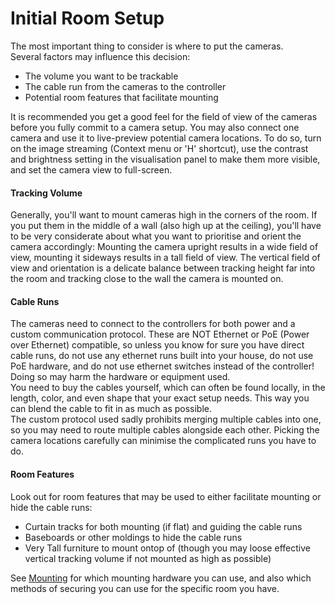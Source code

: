 # Initial Room Setup
The most important thing to consider is where to put the cameras. <br> Several factors may influence this decision:
- The volume you want to be trackable
- The cable run from the cameras to the controller
- Potential room features that facilitate mounting

It is recommended you get a good feel for the field of view of the cameras before you fully commit to a camera setup. You may also connect one camera and use it to live-preview potential camera locations. To do so, turn on the image streaming (Context menu or 'H' shortcut), use the contrast and brightness setting in the visualisation panel to make them more visible, and set the camera view to full-screen.

#### Tracking Volume
Generally, you'll want to mount cameras high in the corners of the room. If you put them in the middle of a wall (also high up at the ceiling), you'll have to be very considerate about what you want to prioritise and orient the camera accordingly: Mounting the camera upright results in a wide field of view, mounting it sideways results in a tall field of view. The vertical field of view and orientation is a delicate balance between tracking height far into the room and tracking close to the wall the camera is mounted on.

#### Cable Runs
The cameras need to connect to the controllers for both power and a custom communication protocol. These are NOT Ethernet or PoE (Power over Ethernet) compatible, so unless you know for sure you have direct cable runs, do not use any ethernet runs built into your house, do not use PoE hardware, and do not use ethernet switches instead of the controller! Doing so may harm the hardware or equipment used. <br>
You need to buy the cables yourself, which can often be found locally, in the length, color, and even shape that your exact setup needs. This way you can blend the cable to fit in as much as possible. <br>
The custom protocol used sadly prohibits merging multiple cables into one, so you may need to route multiple cables alongside each other.
Picking the camera locations carefully can minimise the complicated runs you have to do.

#### Room Features
Look out for room features that may be used to either facilitate mounting or hide the cable runs: <br>
- Curtain tracks for both mounting (if flat) and guiding the cable runs
- Baseboards or other moldings to hide the cable runs
- Very Tall furniture to mount ontop of (though you may loose effective vertical tracking volume if not mounted as high as possible)

See [Mounting](mounting.md) for which mounting hardware you can use, and also which methods of securing you can use for the specific room you have.
